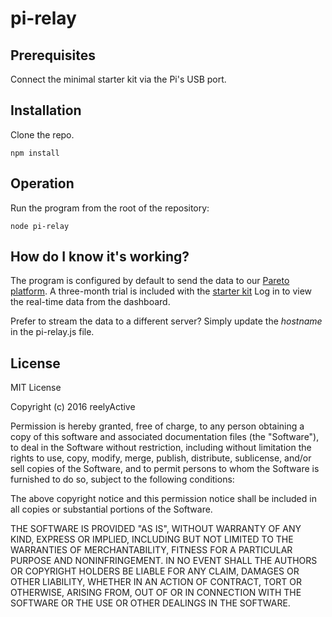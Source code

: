 pi-relay
============


Prerequisites
-------------

Connect the minimal starter kit via the Pi's USB port.


Installation
------------

Clone the repo.

    npm install


Operation
---------

Run the program from the root of the repository:

    node pi-relay


How do I know it's working?
---------------------------

The program is configured by default to send the data to our [Pareto platform](https://pareto.reelyactive.com).  A three-month trial is included with the [starter kit](http://getpareto.com/starter-kit/)  Log in to view the real-time data from the dashboard.

Prefer to stream the data to a different server?  Simply update the _hostname_ in the pi-relay.js file.


License
-------

MIT License

Copyright (c) 2016 reelyActive

Permission is hereby granted, free of charge, to any person obtaining a copy of this software and associated documentation files (the "Software"), to deal in the Software without restriction, including without limitation the rights to use, copy, modify, merge, publish, distribute, sublicense, and/or sell copies of the Software, and to permit persons to whom the Software is furnished to do so, subject to the following conditions:

The above copyright notice and this permission notice shall be included in all copies or substantial portions of the Software.

THE SOFTWARE IS PROVIDED "AS IS", WITHOUT WARRANTY OF ANY KIND, EXPRESS OR 
IMPLIED, INCLUDING BUT NOT LIMITED TO THE WARRANTIES OF MERCHANTABILITY, 
FITNESS FOR A PARTICULAR PURPOSE AND NONINFRINGEMENT. IN NO EVENT SHALL THE 
AUTHORS OR COPYRIGHT HOLDERS BE LIABLE FOR ANY CLAIM, DAMAGES OR OTHER 
LIABILITY, WHETHER IN AN ACTION OF CONTRACT, TORT OR OTHERWISE, ARISING FROM, 
OUT OF OR IN CONNECTION WITH THE SOFTWARE OR THE USE OR OTHER DEALINGS IN 
THE SOFTWARE.

